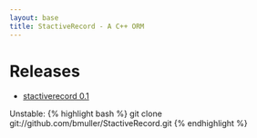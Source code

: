 ```yaml
---
layout: base
title: StactiveRecord - A C++ ORM
---
```

# Releases
* [stactiverecord 0.1](/files/stactiverecord-0.1.tar.gz)

Unstable:
{% highlight bash %}
git clone git://github.com/bmuller/StactiveRecord.git
{% endhighlight %}
